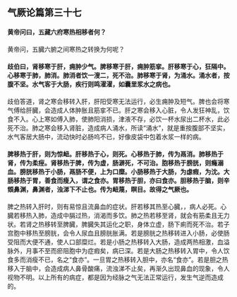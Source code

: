 ## 气厥论篇第三十七

#### 黄帝问曰，五藏六府寒热相移者何？

黄帝问，五臓六腑之间寒热之转换为何呢？

#### 歧伯曰，肾移寒于肝，痈肿少气。脾移寒于肝，痈肿筋挛。肝移寒于心，狂隔中。心移寒于肺，肺消。肺消者饮一溲二，死不治。肺移寒于肾，为涌水。涌水者，按腹不坚。水气客于大肠，疾行则鸣濯濯，如囊里浆水之病也。

歧伯答道，肾之寒会移转入肝，肝阳受寒无法运行，必生痈肿及短气。脾也会将寒气傅给肝臓，会造成人体肿胀且筋挛不已。肝之寒会移入心脏，令人发狂神乱，饮食不入。心上寒如傅入肺，使肺阳消损，津液不存，必饮一杯水尿出二杯水，此必死不治。肺之寒会移入肾脏，造成病人涌水，所读“涌水”，就是重按腹部不坚实，水气客居大肠中，流动快时必肠呜不已，好像皮袋中包着水浆一样的病。

#### 脾移热于肝，则为惊衄。肝移热于心，则死。心移热于肺，传为鬲消。肺移热于肾，传为柔痓。肾移热于脾，传为虚，肠澼死，不可治。胞移热于膀胱，则癃溺血。膀胱移热于小肠，鬲肠不便，上为口糜。小肠移热于大肠，为虙瘕，为沈。大肠移热于胃，善食而瘦入，谓之食亦。胃移热于胆，亦曰食亦。胆移热于脑，则辛頞鼻渊，鼻渊者，浊涕下不止也。传为衄蔑，瞑目。故得之气厥也。

脾之热转入肝时，则有易惊且流鼻血的症状。肝若移其热至心臓，，病人必死。心臓若移热入肺，造成中膈过热，消渴而多饮。肺之热若移至肾，就会有筋柔且无力状。若肾之热移转至脾臓，脾臓失其运化之职，身体立虚，肠下痢而死不治。若子宫胞中移热至膀胱，会令人尿血且膀胱胀满。若是膀胱之热移转进入小肠，必使肠受阻而大便不通，使人口部糜烂。若是小肠之热移转入大肠，造成两热相激，血溢脉外，月事不至而瘀阻胞中为症瘕矣，病已深。若是大肠之热移转入胃中，令人饮食多而消瘦不已，名之“食亦”。一旦胃之热移转入胆中，亦名“食亦”。若是胆之热移入于脑中，会造成病人鼻骨酸痛，流浊涕不止矣，再渐久出现鼻血的现象，令人视物不明。以上所有的病症，都是因为经脉之气无法正常运行，发生气逆而造成的。